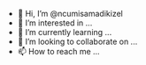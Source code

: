 - 👋 Hi, I’m @ncumisamadikizel
- 👀 I’m interested in ...
- 🌱 I’m currently learning ...
- 💞️ I’m looking to collaborate on ...
- 📫 How to reach me ...

<!---
ncumisamadikizel/ncumisamadikizel is a ✨ special ✨ repository because its `README.md` (this file) appears on your GitHub profile.
You can click the Preview link to take a look at your changes.
--->
